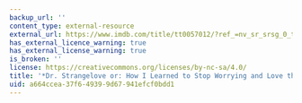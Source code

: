 ```yaml
---
backup_url: ''
content_type: external-resource
external_url: https://www.imdb.com/title/tt0057012/?ref_=nv_sr_srsg_0_tt_8_nm_0_q_dr.%2520strangelove
has_external_licence_warning: true
has_external_license_warning: true
is_broken: ''
license: https://creativecommons.org/licenses/by-nc-sa/4.0/
title: '*Dr. Strangelove or: How I Learned to Stop Worrying and Love the Bomb*'
uid: a664ccea-37f6-4939-9d67-941efcf0bdd1
---
```

